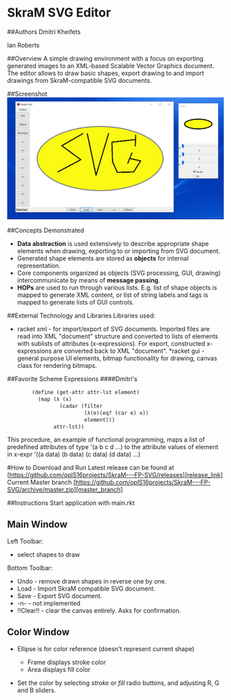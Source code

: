 # SkraM SVG Editor

##Authors
Dmitri Kheifets

Ian Roberts

##Overview
A simple drawing environment with a focus on exporting generated images to an XML-based Scalable Vector Graphics document. The editor allows to draw basic shapes, export drawing to and import drawings from SkraM-compatible SVG documents.

##Screenshot
![screenshot][skram.png]

##Concepts Demonstrated

* **Data abstraction** is used extensively to describe appropriate shape elements when drawing, exporting to or importing from SVG document.
* Generated shape elements are stored as **objects** for internal representation.
* Core components organized as objects (SVG processing, GUI, drawing) intercommunicate by means of **message passing**.
* **HOPs** are used to run through various lists. E.g. list of shape objects is mapped to generate XML content, or list of string labels and tags is mapped to generate lists of GUI controls.


##External Technology and Libraries
Libraries used:
* racket xml - for import/export of SVG documents. Imported files are read into XML "document" structure and converted to lists of elements with sublists of attributes (x-expressions). For export, constructed x-expressions are converted back to XML "document".
*racket gui - general purpose UI elements, bitmap functionality for drawing, canvas class for rendering bitmaps.

##Favorite Scheme Expressions
####Dmitri's
```racket
        (define (get-attr attr-lst element)
          (map (λ (x)
                 (cadar (filter
                         (λ(e)(eq? (car e) x))
                         element)))
               attr-lst))
```
This procedure, an example of functional programming, maps a list of predefined attributes of type '(a b c d ...) to the attribute values of element in x-expr '((a data) (b data) (c data) (d data) ...)




#How to Download and Run
Latest release can be found at [https://github.com/oplS16projects/SkraM---FP-SVG/releases][release_link]
Current Master branch [https://github.com/oplS16projects/SkraM---FP-SVG/archive/master.zip][master_branch]

##Instructions
Start application with main.rkt

Main Window
-
Left Toolbar:
* select shapes to draw

Bottom Toolbar:
* Undo - remove drawn shapes in reverse one by one.
* Load - Import SkraM compatible SVG document.
* Save - Export SVG document.
* -n-  - not implemented
* !!Clear!! - clear the canvas entirely. Asks for confirmation.

Color Window
-
* Ellipse is for color reference
  (doesn't represent current shape)
	* Frame displays stroke color
	* Area displays fill color

* Set the color by selecting *stroke* or *fill* radio buttons,
	and adjusting R, G and B sliders.

<!-- Links -->

[skram.png]: ./Screenshot/SkraM.png
[release_link]: https://github.com/oplS16projects/SkraM---FP-SVG/releases
[master_branch]: https://github.com/oplS16projects/SkraM---FP-SVG/archive/master.zip
